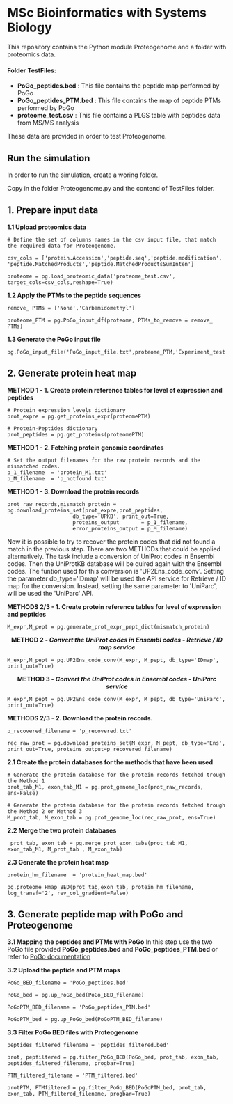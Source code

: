 # MSc Bioinformatics with Systems Biology
This repository contains the Python module Proteogenome and a folder with proteomics data. 

#### Folder TestFiles:
- **PoGo_peptides.bed**      :  This file contains the peptide map performed by PoGo
- **PoGo_peptides_PTM.bed**  :  This file contains the map of peptide PTMs performed by PoGo
- **proteome_test.csv**      :  This file contains a PLGS table with peptides data from MS/MS analysis

These data are provided in order to test Proteogenome.


## Run the simulation
In order to run the simulation, create a woring folder.

Copy in the folder Proteogenome.py and the contend of TestFiles folder. 

## 1. Prepare input data
**1.1 Upload proteomics data**

    # Define the set of columns names in the csv input file, that match the required data for Proteogenome.

	csv_cols = ['protein.Accession','peptide.seq','peptide.modification', 'peptide.MatchedProducts','peptide.MatchedProductsSumInten']

    proteome = pg.load_proteomic_data('proteome_test.csv', target_cols=csv_cols,reshape=True)

**1.2	Apply the PTMs to the peptide sequences**

    remove_ PTMs = ['None','Carbamidomethyl']

    proteome_PTM = pg.PoGo_input_df(proteome, PTMs_to_remove = remove_ PTMs)

**1.3	Generate the PoGo input file**

    pg.PoGo_input_file('PoGo_input_file.txt',proteome_PTM,'Experiment_test')


## 2. Generate protein heat map
**METHOD 1 - 1. Create protein reference tables for level of expression and peptides**

    # Protein expression levels dictionary
    prot_expre = pg.get_proteins_expr(proteomePTM)

    # Protein-Peptides dictionary
    prot_peptides = pg.get_proteins(proteomePTM)

**METHOD 1 - 2. Fetching protein genomic coordinates**

    # Set the output filenames for the raw protein records and the mismatched codes.
    p_1_filename  = 'protein_M1.txt'
    p_M_filename  = 'p_notfound.txt'
**METHOD 1 - 3. Download the protein records**
     
    prot_raw_records,mismatch_protein = pg.download_proteins_set(prot_expre,prot_peptides, 
                         db_type='UPKB', print_out=True,
                         proteins_output       = p_1_filename, 
                         error_proteins_output = p_M_filename)

Now it is possible to try to recover the protein codes that did not found a match in the previous step. There are two METHODs that could be applied alternatively. The task include a conversion of UniProt codes in Ensembl codes. Then the UniProtKB database will be quired again with the Ensembl codes. The funtion used for this conversion is 'UP2Ens_code_conv'. Setting the parameter db_type='IDmap' will be used the API service for Retrieve / ID map for the conversion. Instead, setting the same parameter to 'UniParc', will be used the 'UniParc' API.

**METHODS 2/3 - 1. Create protein reference tables for level of expression and peptides**
     
    M_expr,M_pept = pg.generate_prot_expr_pept_dict(mismatch_protein)


<p align="center"><strong>METHOD 2 - <em>Convert the UniProt codes in Ensembl codes - Retrieve / ID map service</em></strong></p>

    M_expr,M_pept = pg.UP2Ens_code_conv(M_expr, M_pept, db_type='IDmap', print_out=True)

<p align="center"><strong>METHOD 3 - <em>Convert the UniProt codes in Ensembl codes - UniParc service</em></strong></p>

	M_expr,M_pept = pg.UP2Ens_code_conv(M_expr, M_pept, db_type='UniParc', print_out=True)


**METHODS 2/3 - 2. Download the protein records.**

	p_recovered_filename = 'p_recovered.txt'

	rec_raw_prot = pg.download_proteins_set(M_expr, M_pept, db_type='Ens', print_out=True, proteins_output=p_recovered_filename)

**2.1 	Create the protein databases for the methods that have been used**

	# Generate the protein database for the protein records fetched trough the Method 1
	prot_tab_M1, exon_tab_M1 = pg.prot_genome_loc(prot_raw_records, ens=False)

	# Generate the protein database for the protein records fetched trough the Method 2 or Method 3
	M_prot_tab, M_exon_tab = pg.prot_genome_loc(rec_raw_prot, ens=True)  

**2.2	Merge the two protein databases** 

	 prot_tab, exon_tab = pg.merge_prot_exon_tabs(prot_tab_M1, exon_tab_M1, M_prot_tab , M_exon_tab)

**2.3	Generate the protein heat map**

    protein_hm_filename  = 'protein_heat_map.bed'

	pg.proteome_Hmap_BED(prot_tab,exon_tab, protein_hm_filename, log_transf='2', rev_col_gradient=False)

             
## 3.	Generate peptide map with PoGo and Proteogenome
**3.1	Mapping the peptides and PTMs with PoGo**
In this step use the two PoGo file provided **PoGo_peptides.bed** and **PoGo_peptides_PTM.bed** or refer to [PoGo documentation](https://github.com/cschlaffner/PoGo)

**3.2 	Upload the peptide and PTM maps**

	PoGo_BED_filename = 'PoGo_peptides.bed'

	PoGo_bed = pg.up_PoGo_bed(PoGo_BED_filename)

	PoGoPTM_BED_filename = 'PoGo_peptides_PTM.bed'

	PoGoPTM_bed = pg.up_PoGo_bed(PoGoPTM_BED_filename)


**3.3	Filter PoGo BED files with Proteogenome**

	peptides_filtered_filename = 'peptides_filtered.bed'

	prot, pepfiltered = pg.filter_PoGo_BED(PoGo_bed, prot_tab, exon_tab, peptides_filtered_filename, progbar=True)

	PTM_filtered_filename = 'PTM_filtered.bed'

	protPTM, PTMfiltered = pg.filter_PoGo_BED(PoGoPTM_bed, prot_tab, exon_tab, PTM_filtered_filename, progbar=True)



